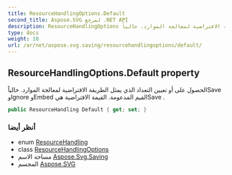 ```yaml
---
title: ResourceHandlingOptions.Default
second_title: Aspose.SVG لمرجع .NET API
description: ResourceHandlingOptions ملكية. الحصول على أو تعيين التعداد الذي يمثل الطريقة الافتراضية لمعالجة الموارد. حالياًSave وIgnore وEmbed القيم المدعومة. القيمة الافتراضية هيSave .
type: docs
weight: 10
url: /ar/net/aspose.svg.saving/resourcehandlingoptions/default/
---
```

## ResourceHandlingOptions.Default property

الحصول على أو تعيين التعداد الذي يمثل الطريقة الافتراضية لمعالجة الموارد. حالياًSave وIgnore وEmbed القيم المدعومة. القيمة الافتراضية هيSave .

```csharp
public ResourceHandling Default { get; set; }
```

### أنظر أيضا

* enum [ResourceHandling](../../resourcehandling/)
* class [ResourceHandlingOptions](../)
* مساحة الاسم [Aspose.Svg.Saving](../../resourcehandlingoptions/)
* المجسم [Aspose.SVG](../../../)


